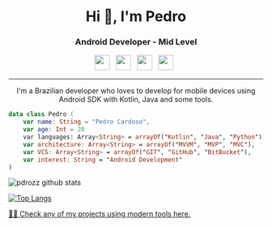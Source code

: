 <h1 align="center">Hi 👋, I'm Pedro</h1>
<h3 align="center">Android Developer - Mid Level</h3>

<p align='center'>
<a href="https://dev.to/pdrozz"><img height="30" src="https://raw.githubusercontent.com/WaylonWalker/WaylonWalker/main/icon/dev.png"></a>&nbsp;&nbsp;
<a href="https://www.linkedin.com/in/pedro-hcardoso/"><img height="30" src="https://cdn-icons-png.flaticon.com/512/174/174857.png"></a>&nbsp;&nbsp;
<a href="https://pt.stackoverflow.com/users/295555/pedro-cardoso"><img height="30" src="https://cdn-icons-png.flaticon.com/512/2111/2111628.png"></a>&nbsp;&nbsp;
<a href="https://medium.com/@pedrohhcardoso"><img height="30" src="https://seeklogo.com/images/M/medium-logo-93CDCF6451-seeklogo.com.png"></a>&nbsp;&nbsp;
</p>

<hr>

<p align='center'>I'm a Brazilian developer who loves to develop for mobile devices using Android SDK with Kotlin, Java and some tools.</p>

``` kotlin
data class Pedro (
    var name: String = "Pedro Cardoso",
    var age: Int = 20
    var languages: Array<String> = arrayOf("Kotlin", "Java", "Python"),
    var architecture: Array<String> = arrayOf("MVVM", "MVP", "MVC"),
    var VCS: Array<String> = arrayOf("GIT", "GitHub", "BitBucket"),
    var interest: String = "Android Development"
)
```

![pdrozz github stats](https://github-readme-stats.vercel.app/api?username=pdrozz&show_icons=true&hide_border=true&count_private=true&include_all_commits=true&theme=radical)

[![Top Langs](https://github-readme-stats.vercel.app/api/top-langs/?username=pdrozz&layout=compact&hide_border=true&count_private=true&theme=radical)](https://github.com/pdrozz?tab=repositories)

<a href='https://github.com/pdrozz?tab=repositories'>👨‍💻 Check any of my projects using modern tools here.</a>

<!--
**pdrozz/pdrozz** is a ✨ _special_ ✨ repository because its `README.md` (this file) appears on your GitHub profile.
Here are some ideas to get you started:

- 🔭 I’m currently working on ...
- 🌱 I’m currently learning ...
- 👯 I’m looking to collaborate on ...
- 🤔 I’m looking for help with ...
- 💬 Ask me about ...
- 📫 How to reach me: ...
- 😄 Pronouns: ...
- ⚡ Fun fact: ...
-->
